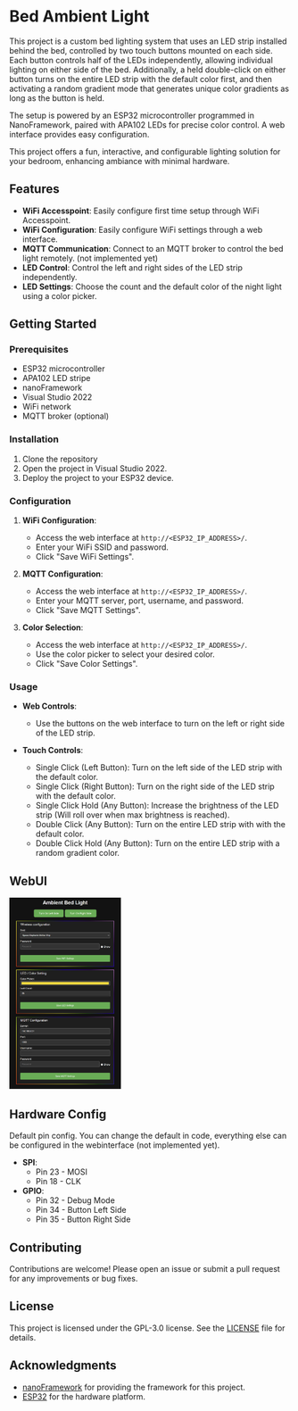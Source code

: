 # Bed Ambient Light

This project is a custom bed lighting system that uses an LED strip installed behind the bed, controlled by two touch buttons mounted on each side. Each button controls half of the LEDs independently, allowing individual lighting on either side of the bed. Additionally, a held double-click on either button turns on the entire LED strip with the default color first, and then activating a random gradient mode that generates unique color gradients as long as the button is held.

The setup is powered by an ESP32 microcontroller programmed in NanoFramework, paired with APA102 LEDs for precise color control. A web interface provides easy configuration.

This project offers a fun, interactive, and configurable lighting solution for your bedroom, enhancing ambiance with minimal hardware.

## Features

- **WiFi Accesspoint**: Easily configure first time setup through WiFi Accesspoint.
- **WiFi Configuration**: Easily configure WiFi settings through a web interface.
- **MQTT Communication**: Connect to an MQTT broker to control the bed light remotely. (not implemented yet)
- **LED Control**: Control the left and right sides of the LED strip independently.
- **LED Settings**: Choose the count and the default color of the night light using a color picker.

## Getting Started

### Prerequisites

- ESP32 microcontroller
- APA102 LED stripe
- nanoFramework
- Visual Studio 2022
- WiFi network
- MQTT broker (optional)

### Installation

1. Clone the repository
2. Open the project in Visual Studio 2022.
3. Deploy the project to your ESP32 device.

### Configuration

1. **WiFi Configuration**:
    - Access the web interface at `http://<ESP32_IP_ADDRESS>/`.
    - Enter your WiFi SSID and password.
    - Click "Save WiFi Settings".

2. **MQTT Configuration**:
    - Access the web interface at `http://<ESP32_IP_ADDRESS>/`.
    - Enter your MQTT server, port, username, and password.
    - Click "Save MQTT Settings".

3. **Color Selection**:
    - Access the web interface at `http://<ESP32_IP_ADDRESS>/`.
    - Use the color picker to select your desired color.
    - Click "Save Color Settings".

### Usage

- **Web Controls**:
    - Use the buttons on the web interface to turn on the left or right side of the LED strip.
	
- **Touch Controls**:
	- Single Click (Left Button): Turn on the left side of the LED strip with the default color.
	- Single Click (Right Button): Turn on the right side of the LED strip with the default color.
	- Single Click Hold (Any Button): Increase the brightness of the LED strip (Will roll over when max brightness is reached).
	- Double Click (Any Button): Turn on the entire LED strip with with the default color.
	- Double Click Hold (Any Button): Turn on the entire LED strip with a random gradient color.

## WebUI

<img src="Documentation/screenshot/MainWenUI.png" width="200">

## Hardware Config

Default pin config. You can change the default in code, everything else can be configured in the webinterface (not implemented yet). 

- **SPI**:
    - Pin 23 - MOSI
	- Pin 18 - CLK
- **GPIO**:
    - Pin 32 - Debug Mode
	- Pin 34 - Button Left Side
	- Pin 35 - Button Right Side

## Contributing

Contributions are welcome! Please open an issue or submit a pull request for any improvements or bug fixes.

## License

This project is licensed under the GPL-3.0 license. See the [LICENSE](LICENSE) file for details.

## Acknowledgments

- [nanoFramework](https://www.nanoframework.net/) for providing the framework for this project.
- [ESP32](https://www.espressif.com/en/products/socs/esp32) for the hardware platform.
